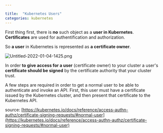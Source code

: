```yaml
---

title:  "Kubernetes Users"
categories: kubernetes
---
```


First thing first, there is **no** such object as a **user in Kubernetes**.  
**Certificates** are used for authentification and authorization.

So **a user** in Kubernetes is represented as **a certificate owner**.



![Untitled-2022-01-04-1425.png](https://cdn.hashnode.com/res/hashnode/image/upload/v1641300538497/jKwrpsEIg.png)


In order **to give access for a user** (certificate owner) to your cluster a user's **certificate should be signed** by the certificate authority that your cluster trust.


> 
A few steps are required in order to get a normal user to be able to authenticate and invoke an API. First, this user must have a certificate issued by the Kubernetes cluster, and then present that certificate to the Kubernetes API.

source: [https://kubernetes.io/docs/reference/access-authn-authz/certificate-signing-requests/#normal-user](https://kubernetes.io/docs/reference/access-authn-authz/certificate-signing-requests/#normal-user)


